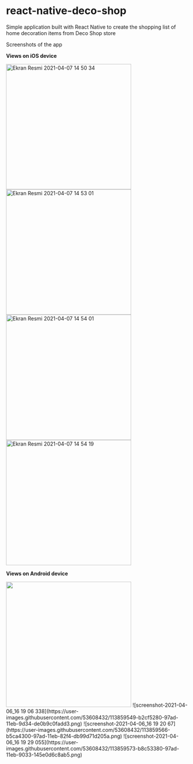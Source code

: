 # react-native-deco-shop
Simple application built with React Native to create the shopping list of home decoration items from Deco Shop store

Screenshots of the app

**Views on iOS device** 

<img width="343" alt="Ekran Resmi 2021-04-07 14 50 34" src="https://user-images.githubusercontent.com/53608432/113862177-c334fc80-97b0-11eb-990f-6ee72dfc93fa.png">  <img width="343" alt="Ekran Resmi 2021-04-07 14 53 01" src="https://user-images.githubusercontent.com/53608432/113862639-5706c880-97b1-11eb-8783-7ef6af0f26f9.png">
<img width="343" alt="Ekran Resmi 2021-04-07 14 54 01" src="https://user-images.githubusercontent.com/53608432/113862648-5bcb7c80-97b1-11eb-9c0a-88678c2ecdd3.png">  <img width="343" alt="Ekran Resmi 2021-04-07 14 54 19" src="https://user-images.githubusercontent.com/53608432/113862652-5cfca980-97b1-11eb-8dda-48629282ccd1.png">

**Views on Android device**

<img width="343" src="![screenshot-2021-04-06_16 20 30 483](https://user-images.githubusercontent.com/53608432/113859529-af3bcb80-97ad-11eb-8bf3-d5cdcbade07b.png)" >
![screenshot-2021-04-06_16 19 06 338](https://user-images.githubusercontent.com/53608432/113859549-b2cf5280-97ad-11eb-9d34-de0b9c0fadd3.png)
![screenshot-2021-04-06_16 19 20 67](https://user-images.githubusercontent.com/53608432/113859566-b5ca4300-97ad-11eb-82f4-db99d71d205a.png)
![screenshot-2021-04-06_16 19 29 055](https://user-images.githubusercontent.com/53608432/113859573-b8c53380-97ad-11eb-9033-145e0d6c8ab5.png)
